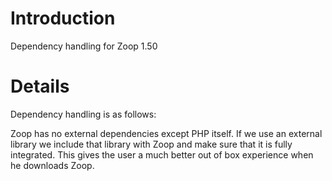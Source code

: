 # Introduction #

Dependency handling for Zoop 1.50


# Details #

Dependency handling is as follows:

Zoop has no external dependencies except PHP itself.  If we use an external library we include that library with Zoop and make sure
that it is fully integrated.  This gives the user a much better out of box experience when he downloads Zoop.